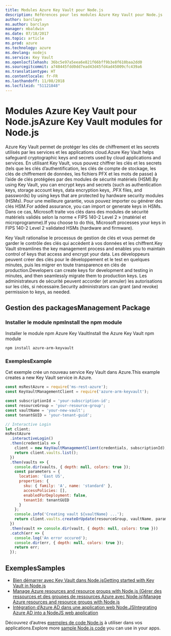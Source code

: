 ```yaml
---
title: Modules Azure Key Vault pour Node.js
description: Références pour les modules Azure Key Vault pour Node.js
author: barclayn
ms.author: barclayn
manager: mbaldwin
ms.date: 07/18/2017
ms.topic: article
ms.prod: azure
ms.technology: azure
ms.devlang: nodejs
ms.service: Key Vault
ms.openlocfilehash: 36bc5e97a5eea6e821f66bff9b3e8f610baa2dd0
ms.sourcegitcommit: a748445fdd0dd7ead43d45fd4ad45009cfc439a6
ms.translationtype: HT
ms.contentlocale: fr-FR
ms.lasthandoff: 11/08/2018
ms.locfileid: "51121848"
---
```

# <a name="azure-key-vault-modules-for-nodejs"></a><span data-ttu-id="bccde-103">Modules Azure Key Vault pour Node.js</span><span class="sxs-lookup"><span data-stu-id="bccde-103">Azure Key Vault modules for Node.js</span></span>

<span data-ttu-id="bccde-104">Azure Key Vault permet de protéger les clés de chiffrement et les secrets utilisés par les services et les applications cloud.</span><span class="sxs-lookup"><span data-stu-id="bccde-104">Azure Key Vault helps safeguard cryptographic keys and secrets used by cloud applications and services.</span></span> <span data-ttu-id="bccde-105">En utilisant Key Vault, vous pouvez chiffrer les clés et les secrets (tels que les clés d’authentification, les clés de compte de stockage, les clés de chiffrement de données, les fichiers PFX et les mots de passe) à l’aide de clés protégées par des modules de sécurité matériels (HSM).</span><span class="sxs-lookup"><span data-stu-id="bccde-105">By using Key Vault, you can encrypt keys and secrets (such as authentication keys, storage account keys, data encryption keys, .PFX files, and passwords) by using keys that are protected by hardware security modules (HSMs).</span></span> <span data-ttu-id="bccde-106">Pour une meilleure garantie, vous pouvez importer ou générer des clés HSM.</span><span class="sxs-lookup"><span data-stu-id="bccde-106">For added assurance, you can import or generate keys in HSMs.</span></span> <span data-ttu-id="bccde-107">Dans ce cas, Microsoft traite vos clés dans des modules de sécurité matériels validés selon la norme « FIPS 140-2 Level 2 » (matériel et microprogramme).</span><span class="sxs-lookup"><span data-stu-id="bccde-107">If you choose to do this, Microsoft processes your keys in FIPS 140-2 Level 2 validated HSMs (hardware and firmware).</span></span>

<span data-ttu-id="bccde-108">Key Vault rationalise le processus de gestion de clés et vous permet de garder le contrôle des clés qui accèdent à vos données et les chiffrent.</span><span class="sxs-lookup"><span data-stu-id="bccde-108">Key Vault streamlines the key management process and enables you to maintain control of keys that access and encrypt your data.</span></span> <span data-ttu-id="bccde-109">Les développeurs peuvent créer des clés pour le développement et le test en quelques minutes, puis les migrer en toute transparence en clés de production.</span><span class="sxs-lookup"><span data-stu-id="bccde-109">Developers can create keys for development and testing in minutes, and then seamlessly migrate them to production keys.</span></span> <span data-ttu-id="bccde-110">Les administrateurs de sécurité peuvent accorder (et annuler) les autorisations sur les clés, si nécessaire.</span><span class="sxs-lookup"><span data-stu-id="bccde-110">Security administrators can grant (and revoke) permission to keys, as needed.</span></span>

## <a name="management-package"></a><span data-ttu-id="bccde-111">Gestion des packages</span><span class="sxs-lookup"><span data-stu-id="bccde-111">Management Package</span></span>

### <a name="install-the-npm-module"></a><span data-ttu-id="bccde-112">Installer le module npm</span><span class="sxs-lookup"><span data-stu-id="bccde-112">Install the npm module</span></span> 

<span data-ttu-id="bccde-113">Installer le module npm Azure Key Vault</span><span class="sxs-lookup"><span data-stu-id="bccde-113">Install the Azure Key Vault npm module</span></span>

```bash
npm install azure-arm-keyvault
```

### <a name="example"></a><span data-ttu-id="bccde-114">Exemples</span><span class="sxs-lookup"><span data-stu-id="bccde-114">Example</span></span>

<span data-ttu-id="bccde-115">Cet exemple crée un nouveau service Key Vault dans Azure.</span><span class="sxs-lookup"><span data-stu-id="bccde-115">This example creates a new Key Vault service in Azure.</span></span>

```javascript
const msRestAzure = require('ms-rest-azure');
const KeyVaultManagementClient = require('azure-arm-keyvault');

const subscriptionId = 'your-subscription-id';
const resourceGroup = 'your-resource-group';
const vaultName = 'your-new-vault';
const tenantGUID = 'your-tenant-guid';

// Interactive Login
let client;
msRestAzure
  .interactiveLogin()
  .then(credentials => {
    client = new KeyVaultManagementClient(credentials, subscriptionId);
    return client.vaults.list();
  })
  .then(vaults => {
    console.dir(vaults, { depth: null, colors: true });
    const parameters = {
      location: 'East US',
      properties: {
        sku: { family: 'A', name: 'standard' },
        accessPolicies: [],
        enabledForDeployment: false,
        tenantId: tenantGUID
      }
    };
    console.info('Creating vault ${vaultName} ...');
    return client.vaults.createOrUpdate(resourceGroup, vaultName, parameters);
  })
  .then(vault => console.dir(vault, { depth: null, colors: true }))
  .catch(err => {
    console.log('An error occured');
    console.dir(err, { depth: null, colors: true });
    return err;
  });
```

## <a name="samples"></a><span data-ttu-id="bccde-116">Exemples</span><span class="sxs-lookup"><span data-stu-id="bccde-116">Samples</span></span>

- [<span data-ttu-id="bccde-117">Bien démarrer avec Key Vault dans Node.js</span><span class="sxs-lookup"><span data-stu-id="bccde-117">Getting started with Key Vault in Node.js</span></span>](https://azure.microsoft.com/resources/samples/key-vault-node-getting-started/)
- [<span data-ttu-id="bccde-118">Manage Azure resources and resource groups with Node.js (Gérer des ressources et des groupes de ressources Azure avec Node.js)</span><span class="sxs-lookup"><span data-stu-id="bccde-118">Manage Azure resources and resource groups with Node.js</span></span>](https://azure.microsoft.com/resources/samples/resource-manager-node-resources-and-groups/) 
- [<span data-ttu-id="bccde-119">Intégration d’Azure AD dans une application web Node.JS</span><span class="sxs-lookup"><span data-stu-id="bccde-119">Integrating Azure AD into a NodeJS web application</span></span>](https://azure.microsoft.com/resources/samples/active-directory-node-webapp-openidconnect/) 

<span data-ttu-id="bccde-120">Découvrez d’autres [exemples de code Node.js](https://azure.microsoft.com/resources/samples/?platform=nodejs) à utiliser dans vos applications.</span><span class="sxs-lookup"><span data-stu-id="bccde-120">Explore more [sample Node.js code](https://azure.microsoft.com/resources/samples/?platform=nodejs) you can use in your apps.</span></span>

